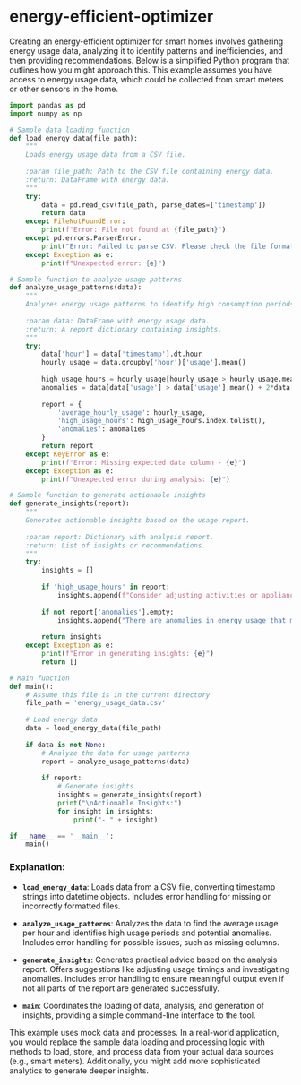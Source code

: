 # energy-efficient-optimizer

Creating an energy-efficient optimizer for smart homes involves gathering energy usage data, analyzing it to identify patterns and inefficiencies, and then providing recommendations. Below is a simplified Python program that outlines how you might approach this. This example assumes you have access to energy usage data, which could be collected from smart meters or other sensors in the home.

```python
import pandas as pd
import numpy as np

# Sample data loading function
def load_energy_data(file_path):
    """
    Loads energy usage data from a CSV file.
    
    :param file_path: Path to the CSV file containing energy data.
    :return: DataFrame with energy data.
    """
    try:
        data = pd.read_csv(file_path, parse_dates=['timestamp'])
        return data
    except FileNotFoundError:
        print(f"Error: File not found at {file_path}")
    except pd.errors.ParserError:
        print("Error: Failed to parse CSV. Please check the file format.")
    except Exception as e:
        print(f"Unexpected error: {e}")

# Sample function to analyze usage patterns
def analyze_usage_patterns(data):
    """
    Analyzes energy usage patterns to identify high consumption periods and anomalies.
    
    :param data: DataFrame with energy usage data.
    :return: A report dictionary containing insights.
    """
    try:
        data['hour'] = data['timestamp'].dt.hour
        hourly_usage = data.groupby('hour')['usage'].mean()
        
        high_usage_hours = hourly_usage[hourly_usage > hourly_usage.mean() + hourly_usage.std()]
        anomalies = data[data['usage'] > data['usage'].mean() + 2*data['usage'].std()]
        
        report = {
            'average_hourly_usage': hourly_usage,
            'high_usage_hours': high_usage_hours.index.tolist(),
            'anomalies': anomalies
        }
        return report
    except KeyError as e:
        print(f"Error: Missing expected data column - {e}")
    except Exception as e:
        print(f"Unexpected error during analysis: {e}")

# Sample function to generate actionable insights
def generate_insights(report):
    """
    Generates actionable insights based on the usage report.
    
    :param report: Dictionary with analysis report.
    :return: List of insights or recommendations.
    """
    try:
        insights = []
        
        if 'high_usage_hours' in report:
            insights.append(f"Consider adjusting activities or appliances usage during these high usage hours: {report['high_usage_hours']}")
        
        if not report['anomalies'].empty:
            insights.append("There are anomalies in energy usage that might need investigation, such as potential faulty appliances.")
        
        return insights
    except Exception as e:
        print(f"Error in generating insights: {e}")
        return []

# Main function
def main():
    # Assume this file is in the current directory
    file_path = 'energy_usage_data.csv'
    
    # Load energy data
    data = load_energy_data(file_path)
    
    if data is not None:
        # Analyze the data for usage patterns
        report = analyze_usage_patterns(data)
        
        if report:
            # Generate insights
            insights = generate_insights(report)
            print("\nActionable Insights:")
            for insight in insights:
                print("- " + insight)

if __name__ == '__main__':
    main()
```

### Explanation:

- **`load_energy_data`**: Loads data from a CSV file, converting timestamp strings into datetime objects. Includes error handling for missing or incorrectly formatted files.
  
- **`analyze_usage_patterns`**: Analyzes the data to find the average usage per hour and identifies high usage periods and potential anomalies. Includes error handling for possible issues, such as missing columns.

- **`generate_insights`**: Generates practical advice based on the analysis report. Offers suggestions like adjusting usage timings and investigating anomalies. Includes error handling to ensure meaningful output even if not all parts of the report are generated successfully.

- **`main`**: Coordinates the loading of data, analysis, and generation of insights, providing a simple command-line interface to the tool.

This example uses mock data and processes. In a real-world application, you would replace the sample data loading and processing logic with methods to load, store, and process data from your actual data sources (e.g., smart meters). Additionally, you might add more sophisticated analytics to generate deeper insights.